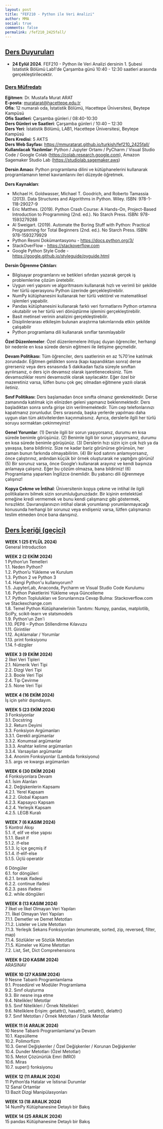 ```yaml
---
layout: post
title: "FEF210 - Python ile Veri Analizi"
author: MMA
social: true
comments: false
permalink: /fef210_2425fall/
---
```


## <u>Ders Duyuruları</u>
- **24 Eylül 2024**. FEF210 - Python ile Veri Analizi dersinin 1. Şubesi İstatistik Bölümü Lab1'de Çarşamba günü 10:40 - 12:30 saatleri arasında gerçekleştirilecektir.

### <u>Ders Müfredatı</u>

**Eğitmen**: Dr. Mustafa Murat ARAT  \
**E-posta**: muratarat@hacettepe.edu.tr  \
**Ofis**: 12 numaralı oda, İstatistik Bölümü, Hacettepe Üniversitesi, Beytepe Kampüsü  \
**Ofis Saatleri**: Çarşamba günleri / 08:40-10:30  \
**Ders Günleri ve Saatleri**: Çarşamba günleri / 10:40 – 12:30  \
**Ders Yeri**: İstatistik Bölümü, LAB1, Hacettepe Üniversitesi, Beytepe Kampüsü  \
**Ders Kredisi**: 5 AKTS  \
**Ders Web Sayfası**: https://mmuratarat.github.io/turkish/fef210_2425fall/  \
**Kullanılacak Yazılımlar**: Python / Jupyter Ortamı / PyCharm / Visual Studio Code / Google Colab (https://colab.research.google.com), Amazon Sagemaker Studio Lab (https://studiolab.sagemaker.aws)  


**Dersin Amacı**: Python programlama dilini ve kütüphanelerini kullanarak programlamanın temel kavramlarını ileri düzeyde öğretmek.  


**Ders Kaynakları**:
* Michael H. Goldwasser, Michael T. Goodrich, and Roberto Tamassia (2013). Data Structures and Algorithms in Python. Wiley. ISBN: 978-1-118-29027-9
* Eric Matthes. (2019). Python Crash Course: A Hands-On, Project-Based Introduction to Programming (2nd. ed.).  No Starch Press. ISBN: 978-1593279288
* Al Sweigart. (2019). Automate the Boring Stuff with Python: Practical Programming for Total Beginners (2nd. ed.).  No Starch Press. ISBN: 978-1593279929
* Python Resmi Dokümantasyonu - https://docs.python.org/3/
* StackOverFlow - https://stackoverflow.com
* Google Python Style Code - https://google.github.io/styleguide/pyguide.html 


**Dersin Öğrenme Çıktıları**:
* Bilgisayar programlarını ve betikleri sıfırdan yazarak gerçek iş problemlerine çözüm üretebilir.
* Uygun veri yapısını ve algoritmasını kullanarak hızlı ve verimli bir şekilde her türlü operasyonu Python üzerinde gerçekleştirebilir.
* NumPy kütüphanesini kullanarak her türlü vektörel ve matematiksel işlemleri yapabilir.
* Pandas kütüphanesini kullanarak farklı veri formatlarını Python ortamına okutabilir ve her türlü veri dönüştürme işlemini gerçekleştirebilir.
* Basit metinsel verinin analizini gerçekleştirebilir.
* Disiplinlerarası etkileşim bulunan araştırma takımlarında etkin şekilde çalışabilir
* Python programlama dili kullanarak sınıflar tanımlayabilir 


**Özel Düzenlemeler**: Özel düzenlemelere ihtiyaç duyan öğrenciler, herhangi bir nedenle en kısa sürede dersin eğitmeni ile iletişime geçmelidir.


**Devam Politikası**: Tüm öğrenciler, ders saatlerinin en az %70'ine katılmak zorundadır. Eğitmen geldikten sonra (kapı kapandıktan sonra) derse girerseniz veya ders esnasında 5 dakikadan fazla süreyle sınıftan ayrılırsanız, o ders için devamsız olarak işaretleneceksiniz. Tüm devamsızlıklar resmi devamsızlık olarak sayılacaktır. Eğer özel bir mazeretiniz varsa, lütfen bunu çok geç olmadan eğitmene yazılı olarak iletiniz. 


**Sınıf Politikası**: Ders başlamadan önce sınıfta olmanız gerekmektedir. Derse zamanında katılmak için elinizden geleni yapmanız beklenmektedir. Ders başladıktan sonra sınıfa girişe izin verilmemektedir. Tüm cep telefonlarınızı kapatmanız zorunludur. Ders sırasında, başka yerlerde yapılması daha uygun olan tüm aktivitelerden kaçınmalısınız. Ayrıca, derslerle ilgili her türlü soruyu sormaktan çekinmeyiniz! 


**Genel Yorumlar**:
(1) Dersle ilgili bir sorun yaşıyorsanız, durumu en kısa sürede benimle görüşünüz.
(2) Benimle ilgili bir sorun yaşıyorsanız, durumu en kısa sürede benimle görüşünüz.
(3) Derslerin hızı sizin için çok hızlı ya da yavaşsa, bana bildiriniz. Size ne kadar bariz görünürse görünsün, her zaman bunun farkında olmayabilirim.
(4) Bir kod satırını anlamıyorsanız, önce çalıştırınız, ardından küçük bir örnek oluşturarak ne yaptığını görünü!
(5) Bir sorunuz varsa, önce Google'ı kullanarak arayınız ve kendi başınıza anlamaya çalışınız. Eğer bu çözüm olmazsa, bana bildiriniz!
(6) Programlama yaparken İngilizce önemlidir. Bu yabancı dili öğrenmeye çalışınız! 


**Kopya Çekme ve İntihal**: Üniversitenin kopya çekme ve intihal ile ilgili politikalarını bilmek sizin sorumluluğunuzdadır. Bir kişinin entelektüel emeğine kredi vermemek ve bunu kendi çalışmanız gibi göstermek, hırsızlıktır. Davranışlarınızın intihal olarak yorumlanıp yorumlanmayacağı konusunda herhangi bir sorunuz veya endişeniz varsa, lütfen çalışmanızı teslim etmeden önce bana danışınız.


## <u>Ders İçeriği (geçici)</u>

**WEEK 1 (25 EYLÜL 2024)** <br />
General Introduction

**WEEK 2 (2 EKİM 2024)** <br />
1 Python’un Temelleri <br />
1.1. Neden Python? <br />
1.2. Python’u Yükleme ve Kurulum <br />
1.3. Python 2 ve Python 3 <br />
1.4. Hangi Python'u kullanıyorum? <br />
1.5. JupyterLab, Anaconda, Pycharm ve Visual Studio Code Kurulumu <br />
1.6. Python Paketlerini Yükleme veya Güncelleme <br />
1.7. Python Toplulukları ve Sorunlarınıza Cevap Bulma: Stackoverflow.com ve Stackexchange.com <br />
1.8. Temel Python Kütüphanelerinin Tanıtımı: Numpy, pandas, matplotlib, SciPy, scikit-learn ve statsmodels <br />
1.9. Python'un Zen'i <br />
1.10.	PEP8 – Python Stillendirme Kılavuzu <br />
1.11. Girintiler  <br />
1.12. Açıklamalar / Yorumlar <br />
1.13. print fonksiyonu <br />
1.14. f-dizgiler <br />

**WEEK 3 (9 EKİM 2024)** <br />
2 İlkel Veri Tipleri <br />
2.1. Nümerik Veri Tipi <br />
2.2. Dizgi Veri Tipi <br />
2.3. Boole Veri Tipi  <br />
2.4. Tip Çevirme <br />
2.5. None Veri Tipi <br />

**WEEK 4 (16 EKİM 2024)** <br />
İş için şehir dışındayım.

**WEEK 5 (23 EKİM 2024)** <br />
3 Fonksiyonlar <br />
3.1. Docstring <br />
3.2. Return Deyimi <br />
3.3. Fonksiyon Argümanları <br />
3.3.1.	Gerekli argümanlar <br />
3.3.2.	Konumsal argümanlar <br />
3.3.3.	Anahtar kelime argümanları <br />
3.3.4.	Varsayılan argümanlar <br />
3.4. Anonim Fonksiyonlar (Lambda fonksiyonu) <br />
3.5. args ve kwargs argümanları <br />

**WEEK 6 (30 EKİM 2024)** <br />
4 Fonksiyonlara Devam <br />
4.1. İsim Alanları <br />
4.2. Değişkenlerin Kapsamı <br />
4.2.1.	Yerel Kapsam <br />
4.2.2.	Global Kapsam <br />
4.2.3.	Kapsayıcı Kapsam <br />
4.2.4.	Yerleşik Kapsam <br />
4.2.5.	LEGB Kuralı <br />

**WEEK 7 (6 KASIM 2024)** <br />
5 Kontrol Akışı <br />
5.1. if, elif ve else yapısı <br />
5.1.1.	 Basit if <br />
5.1.2. if-else <br />
5.1.3. İç içe geçmiş if <br />
5.1.4. if-elif-else <br />
5.1.5.	 Üçlü operatör <br />

6 Döngüler <br />
6.1. for döngüleri <br />
6.2.1. break ifadesi <br />
6.2.2. continue ifadesi <br />
6.2.3. pass ifadesi <br />
6.2. while döngüleri <br />

**WEEK 8 (13 KASIM 2024)** <br />
7 İlkel ve İlkel Olmayan Veri Yapıları <br />
7.1. İlkel Olmayan Veri Yapıları <br />
7.1.1. Demetler ve Demet Metotları <br />
7.1.2. Listeler ve Liste Metotları <br />
7.1.3.	 Yerleşik Sekans Fonksiyonları (enumerate, sorted, zip, reversed, filter, map) <br />
7.1.4.	 Sözlükler ve Sözlük Metotları <br />
7.1.5.	 Kümeler ve Küme Metotları <br />
7.2. List, Set, Dict Comprehensions <br />

**WEEK 9 (20 KASIM 2024)** <br />
ARASINAV

**WEEK 10 (27 KASIM 2024)** <br />
9 Nesne Tabanlı Programlamlama <br />
9.1. Prosedürel ve Modüler Programlama <br />
9.2. Sınıf oluşturma <br />
9.3. Bir nesne inşa etme <br />
9.4. Nitelikler/ Metotlar <br />
9.5. Sınıf Nitelikleri / Örnek Nitelikleri <br />
9.6. Niteliklere Erişim: getattr(), hasattr(), setattr(), delattr() <br />
9.7. Sınıf Metotları / Örnek Metotları / Statik Metotlar <br />

**WEEK 11 (4 ARALIK 2024)** <br />
10 Nesne Tabanlı Programlamlama'ya Devam <br />
10.1. Kapsülleme <br />
10.2. Polimorfizm <br />
10.3. Genel Değişkenler / Özel Değişkenler / Korunan Değişkenler <br />
10.4. Dunder Metotları (Özel Metotlar) <br />
10.5. Metot Çözünürlük Emri (MRO) <br />
10.6. Miras <br />
10.7. super() fonksiyonu <br />

**WEEK 12 (11 ARALIK 2024)** <br />
11 Python’da Hatalar ve İstisnai Durumlar <br />
12 Sanal Ortamlar <br />
13 Bazit Dizgi Manipülasyonları  <br />

**WEEK 13 (18 ARALIK 2024)** <br />
14 NumPy Kütüphanesine Detaylı bir Bakış <br />

**WEEK 14 (25 ARALIK 2024)** <br />
15 pandas Kütüphanesine Detaylı bir Bakış <br />
